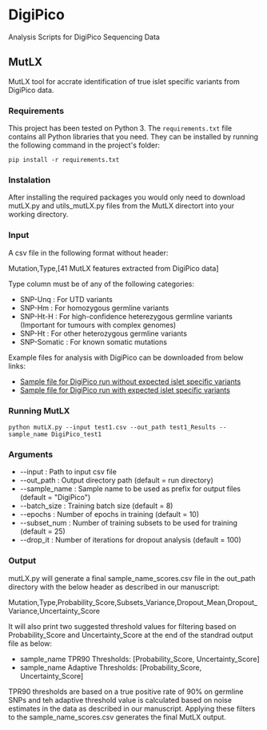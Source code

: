 # DigiPico
Analysis Scripts for DigiPico Sequencing Data

## MutLX
MutLX tool for accrate identification of true islet specific variants from DigiPico data. 

### Requirements

This project has been tested on Python 3. The `requirements.txt` file contains all Python libraries that you need. They can be installed by running the following command in the project's folder:

```
pip install -r requirements.txt
```

### Instalation

After installing the required packages you would only need to download mutLX.py and utils_mutLX.py files from the MutLX directort into your working directory.

### Input

A csv file in the following format without header:

Mutation,Type,[41 MutLX features extracted from DigiPico data]

Type column must be of any of the following categories:
* SNP-Unq : For UTD variants
* SNP-Hm : For homozygous germline variants
* SNP-Ht-H : For high-confidence heterezygous germline variants (Important for tumours with complex genomes)
* SNP-Ht : For other heterozygous germline variants
* SNP-Somatic : For known somatic mutations

Example files for analysis with DigiPico can be downloaded from below links:
* [Sample file for DigiPico run without expected islet specific variants](https://drive.google.com/open?id=11m_fSPoW2oqmk8H8Ffqpu2FdN9dfuyet)
* [Sample file for DigiPico run with expected islet specific variants](https://drive.google.com/open?id=1j2LFKdEDBOrWKA2yG525jWQlfDOlTnvb)

### Running MutLX

```
python mutLX.py --input test1.csv --out_path test1_Results --sample_name DigiPico_test1
```

### Arguments

* --input : Path to input csv file
* --out_path : Output directory path (default = run directory)
* --sample_name : Sample name to be used as prefix for output files (default = "DigiPico")
* --batch_size : Training batch size (default = 8) 
* --epochs : Number of epochs in training (default = 10)
* --subset_num : Number of training subsets to be used for training (default = 25)
* --drop_it : Number of iterations for dropout analysis (default = 100)

### Output

mutLX.py will generate a final sample_name_scores.csv file in the out_path directory with the below header as described in our manuscript:

Mutation,Type,Probability_Score,Subsets_Variance,Dropout_Mean,Dropout_Variance,Uncertainty_Score

It will also print two suggested threshold values for filtering based on Probability_Score and Uncertainty_Score at the end of the standrad output file as below:
* sample_name TPR90 Thresholds: [Probability_Score, Uncertainty_Score]
* sample_name Adaptive Thresholds: [Probability_Score, Uncertainty_Score]

TPR90 thresholds are based on a true positive rate of 90% on germline SNPs and teh adaptive threshold value is calculated based on noise estimates in the data as described in our manuscript. Applying these filters to the sample_name_scores.csv generates the final MutLX output. 


